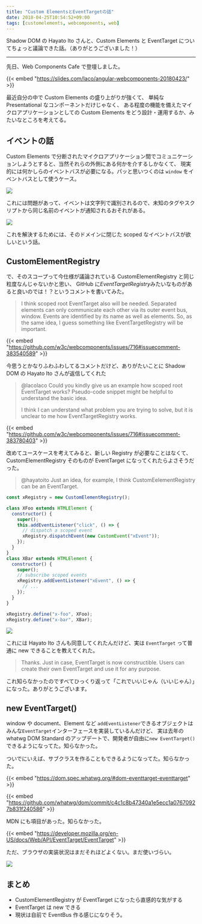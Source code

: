 ```yaml
---
title: "Custom ElementsとEventTargetの話"
date: 2018-04-25T10:54:52+09:00
tags: [customelements, webcomponents, web]
---
```


Shadow DOM の Hayato Ito さんと、Custom Elements と EventTarget についてちょっと議論できた話。（ありがとうございました！）

---

先日、Web Components Cafe で登壇しました。

{{< embed "https://slides.com/laco/angular-webcomponents-20180423/" >}}

最近自分の中で Custom Elements の盛り上がりが強くて、
単純な Presentational なコンポーネントだけじゃなく、
ある程度の機能を備えたマイクロアプリケーションとしての Custom Elements をどう設計・運用するか、みたいなところを考えてる。

## イベントの話

Custom Elements で分断されたマイクロアプリケーション間でコミュニケーションしようとすると、当然それらの外側にある何かを介するしかなくて、
現実的には何かしらのイベントバスが必要になる。パッと思いつくのは `window` をイベントバスとして使うケース。

![](https://cdn-ak.f.st-hatena.com/images/fotolife/l/lacolaco/20180425/20180425101709.png)

これには問題があって、イベントは文字列で識別されるので、未知のタグやスクリプトから同じ名前のイベントが通知されるおそれがある。

![](https://cdn-ak.f.st-hatena.com/images/fotolife/l/lacolaco/20180425/20180425101949.png)

これを解決するためには、そのドメインに閉じた scoped なイベントバスが欲しいという話。

## CustomElementRegistry

で、そのスコープって今仕様が議論されている CustomElementRegistry と同じ粒度なんじゃないかと思い、
GitHub に*EventTargetRegistry*みたいなものがあると良いのでは！？というコメントを書いてみた。

> I think scoped root EventTarget also will be needed.
> Separated elements can only communicate each other via its outer event bus, window.
> Events are identified by its name as well as elements. So, as the same idea, I guess something like EventTargetRegistry will be important.

{{< embed "https://github.com/w3c/webcomponents/issues/716#issuecomment-383540589" >}}

今思うとかなりふわふわしてるコメントだけど、ありがたいことに Shadow DOM の Hayato Ito さんが返信してくれた

> @lacolaco Could you kindly give us an example how scoped root EventTarget works?
> Pseudo-code snippet might be helpful to understand the basic idea.
>
> I think I can understand what problem you are trying to solve, but it is unclear to me how EventTargetRegistry works.

{{< embed "https://github.com/w3c/webcomponents/issues/716#issuecomment-383780403" >}}

改めてユースケースを考えてみると、新しい Registry が必要なことはなくて、CustomElementRegistry そのものが EventTarget になってくれたらよさそうだった。

> @hayatoito Just an idea, for example, I think CustomEelementRegistry can be an EventTarget.

```js
const xRegistry = new CustomElementRegistry();

class XFoo extends HTMLElement {
  constructor() {
    super();
    this.addEventListener("click", () => {
      // dispatch a scoped event
      xRegistry.dispatchEvent(new CustomEvent("xEvent"));
    });
  }
}
class XBar extends HTMLElement {
  constructor() {
    super();
    // subscribe scoped events
    xRegistry.addEventListener("xEvent", () => {
      // ...
    });
  }
}

xRegistry.define("x-foo", XFoo);
xRegistry.define("x-bar", XBar);
```

![](https://cdn-ak.f.st-hatena.com/images/fotolife/l/lacolaco/20180425/20180425104452.png)

これには Hayato Ito さんも同意してくれたんだけど、実は `EventTarget` って普通に new できることを教えてくれた。

> Thanks. Just in case, EventTarget is now constructible. Users can create their own EventTarget and use it for any purpose.

これ知らなかったのですべてひっくり返って「これでいいじゃん（いいじゃん）」になった。ありがとうございます。

## new EventTarget()

window や document、Element など `addEventListener`できるオブジェクトはみんな`EventTarget`インターフェースを実装しているんだけど、
実は去年の whatwg DOM Standard のアップデートで、開発者が自由に`new EventTarget()` できるようになってた。知らなかった。

ついでにいえば、サブクラスを作ることもできるようになってた。知らなかった。

{{< embed "https://dom.spec.whatwg.org/#dom-eventtarget-eventtarget" >}}

{{< embed "https://github.com/whatwg/dom/commit/c4c1c8b47340a1e5ecc1a07670927b831f240586" >}}

MDN にも項目があった。知らなかった。

{{< embed "https://developer.mozilla.org/en-US/docs/Web/API/EventTarget/EventTarget" >}}

ただ、ブラウザの実装状況はまだそれほどよくない。まだ使いづらい。

![](https://cdn-ak.f.st-hatena.com/images/fotolife/l/lacolaco/20180425/20180425103928.png)

## まとめ

- CustomElementRegistry が EventTarget になったら直感的な気がする
- EventTarget は new できる
- 現状は自前で EventBus 作る感じになりそう。
